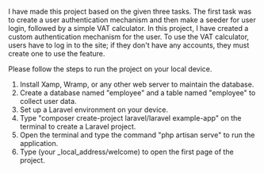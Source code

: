 I have made this project based on the given three tasks. The first task was to create a user authentication mechanism and then make a seeder for user login, followed by a simple VAT calculator. In this project, I have created a custom authentication mechanism for the user. To use the VAT calculator, users have to log in to the site; if they don't have any accounts, they must create one to use the feature.

Please follow the steps to run the project on your local device.
1. Install Xamp, Wramp, or any other web server to maintain the database.
2. Create a database named "employee" and a table named "employee" to collect user data.
3. Set up a Laravel environment on your device.
4. Type "composer create-project laravel/laravel example-app" on the terminal to create a Laravel project.
5. Open the terminal and type the command "php artisan serve" to run the application.
6. Type (your _local_address/welcome) to open the first page of the project.
